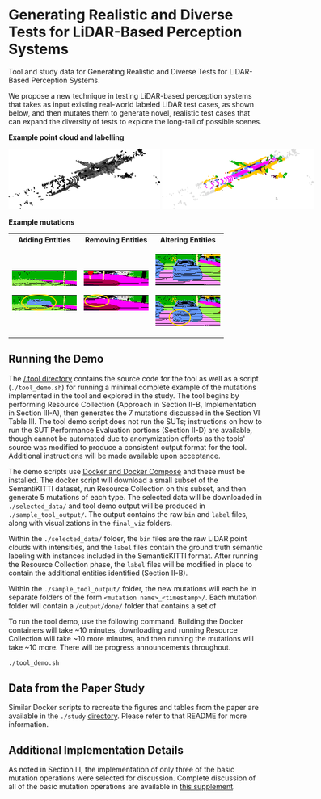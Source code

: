 # Generating Realistic and Diverse Tests for LiDAR-Based Perception Systems

Tool and study data for Generating Realistic and Diverse Tests for LiDAR-Based Perception Systems.

We propose a new technique in testing LiDAR-based perception systems that takes as input existing real-world labeled LiDAR test cases, as shown below, and then mutates them to generate novel, realistic test cases that can expand the diversity of tests to explore the long-tail of possible scenes.

**Example point cloud and labelling**
<div style="white-space: nowrap">
  <img src="./images/pc/lidar_scene_intensities.png" width="300" alt="Example Point Cloud (PC)">
  <img src="./images/pc/lidar_scene_labeled.png" width="300" alt="Example Labelling (ExpSem)">
</div>


**Example mutations**

<table>
<tr><th><b>Adding Entities</b></th><th><b>Removing Entities</b></th><th><b>Altering Entities</b></th></tr>
<tr><td>

![Initial Point Cloud (PC)](./images/cropped/add_rotate_example_before.png)

![After Adding a Car (PC')](./images/cropped/add_rotate_example_after.png)
</td><td>

![Initial Point Cloud (PC)](./images/cropped/scene_remove_example_before.png)

![After Removing a Sign (PC')](./images/cropped/scene_remove_example_after.png)
</td><td>

![Initial Point Cloud (PC)](./images/cropped/deform_example_before.png)

![After Deforming a Sign (PC')](./images/cropped/deform_example_after.png)
</td></tr></table>

## Running the Demo
The [/.tool directory](./tool) contains the source code for the tool as well as a script (`./tool_demo.sh`) for running a minimal complete example of the mutations implemented in the tool and explored in the study.
The tool begins by performing Resource Collection (Approach in Section II-B, Implementation in Section III-A), then generates the 7 mutations discussed in the Section VI Table III.
The tool demo script does not run the SUTs; instructions on how to run the SUT Performance Evaluation portions (Section II-D) are available, though cannot be automated due to anonymization efforts as the tools' source was modified to produce a consistent output format for the tool.
Additional instructions will be made available upon acceptance.

The demo scripts use [Docker and Docker Compose](https://docs.docker.com/compose/install/) and these must be installed.
The docker script will download a small subset of the SemantiKITTI dataset, run Resource Collection on this subset, and then generate 5 mutations of each type.
The selected data will be downloaded in `./selected_data/` and tool demo output will be produced in `./sample_tool_output/`. 
The output contains the raw `bin` and `label` files, along with visualizations in the `final_viz` folders.

Within the `./selected_data/` folder, the `bin` files are the raw LiDAR point clouds with intensities, and the `label` files contain the ground truth semantic labeling with instances included in the SemanticKITTI format.
After running the Resource Collection phase, the `label` files will be modified in place to contain the additional entities identified (Section II-B).

Within the `./sample_tool_output/` folder, the new mutations will each be in separate folders of the form `<mutation name>_<timestamp>/`. 
Each mutation folder will contain a `/output/done/` folder that contains a set of  


To run the tool demo, use the following command. Building the Docker containers will take ~10 minutes, downloading and running Resource Collection will take ~10 more minutes, and then running the mutations will take ~10 more. There will be progress announcements throughout.
```bash
./tool_demo.sh
```

## Data from the Paper Study
Similar Docker scripts to recreate the figures and tables from the paper are available in the `./study` [directory](./study). Please refer to that README for more information.

## Additional Implementation Details
As noted in Section III, the implementation of only three of the basic mutation operations were selected for discussion. 
Complete discussion of all of the basic mutation operations are available in [this supplement](Generating%20Realistic%20and%20Diverse%20Tests%20for%20LiDAR-Based%20Perception%20Systems%20Additional%20Implementation%20Details.pdf). 
